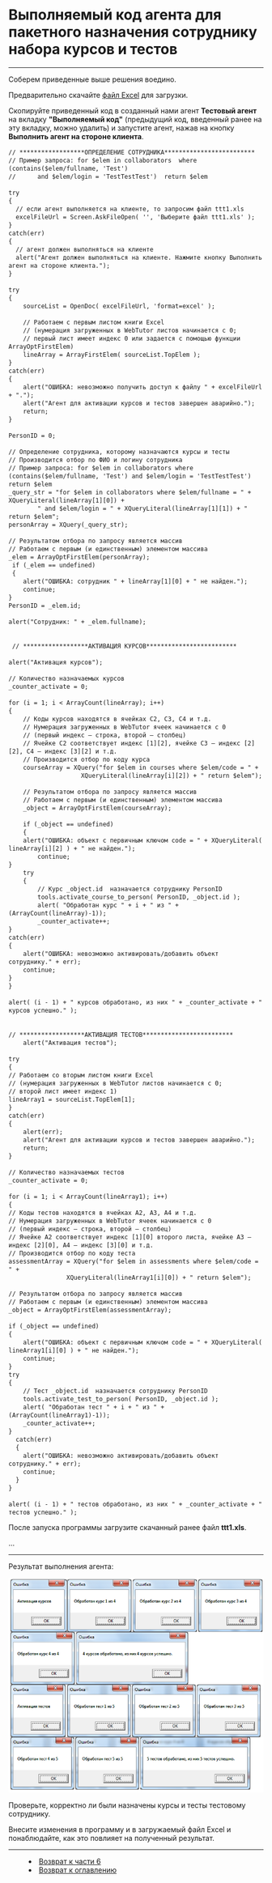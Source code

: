 # Выполняемый код агента для пакетного назначения сотруднику набора курсов и тестов
***

Соберем приведенные выше решения воедино.

Предварительно скачайте [файл Excel](ttt1.xls) для загрузки.

Скопируйте приведенный код в созданный нами агент **Тестовый агент** на вкладку **"Выполняемый код"** (предыдущий код, введенный ранее на эту вкладку, можно удалить) и запустите агент, нажав на кнопку **Выполнить агент на стороне клиента**.

    // ******************ОПРЕДЕЛЕНИЕ СОТРУДНИКА*************************
    // Пример запроса: for $elem in collaborators  where (contains($elem/fullname, 'Test') 
    //		and $elem/login = 'TestTestTest')  return $elem
    
    try
    {
      // если агент выполняется на клиенте, то запросим файл ttt1.xls
      excelFileUrl = Screen.AskFileOpen( '', 'Выберите файл ttt1.xls' );
    }
    catch(err)
    {
      // агент должен выполняться на клиенте
      alert("Агент должен выполняться на клиенте. Нажмите кнопку Выполнить агент на стороне клиента.");
    }
    
    try
    {
    	sourceList = OpenDoc( excelFileUrl, 'format=excel' );
    
    	// Работаем с первым листом книги Excel 
    	// (нумерация загруженных в WebTutor листов начинается с 0; 
    	// первый лист имеет индекс 0 или задается с помощью функции ArrayOptFirstElem)
    	lineArray = ArrayFirstElem( sourceList.TopElem );
    }
    catch(err)
    {
    	alert("ОШИБКА: невозможно получить доступ к файлу " + excelFileUrl + ".");
    	alert("Агент для активации курсов и тестов завершен аварийно.");
    	return;
    }
    
    PersonID = 0;

    // Определение сотрудника, которому назначаются курсы и тесты
    // Производится отбор по ФИО и логину сотрудника
    // Пример запроса: for $elem in collaborators where (contains($elem/fullname, 'Test') and $elem/login = 'TestTestTest') return $elem
    _query_str = "for $elem in collaborators where $elem/fullname = " + XQueryLiteral(lineArray[1][0]) + 
    		" and $elem/login = " + XQueryLiteral(lineArray[1][1]) + " return $elem";
    personArray = XQuery(_query_str);

    // Результатом отбора по запросу является массив
    // Работаем с первым (и единственным) элементом массива
    _elem = ArrayOptFirstElem(personArray);
     if (_elem == undefined)
     {
    	alert("ОШИБКА: сотрудник " + lineArray[1][0] + " не найден.");
    	continue;
    }
    PersonID = _elem.id;

    alert("Сотрудник: " + _elem.fullname);


     // ******************АКТИВАЦИЯ КУРСОВ*************************

    alert("Активация курсов");

    // Количество назначаемых курсов
    _counter_activate = 0;
    
    for (i = 1; i < ArrayCount(lineArray); i++)
    {
    	// Коды курсов находятся в ячейках C2, C3, C4 и т.д.
    	// Нумерация загруженных в WebTutor ячеек начинается с 0 
    	// (первый индекс – строка, второй – столбец)
    	// Ячейке C2 соответствует индекс [1][2], ячейке C3 – индекс [2][2], C4 – индекс [3][2] и т.д.
    	// Производится отбор по коду курса
    	courseArray = XQuery("for $elem in courses where $elem/code = " + 
    					XQueryLiteral(lineArray[i][2]) + " return $elem");

    	// Результатом отбора по запросу является массив
    	// Работаем с первым (и единственным) элементом массива
    	_object = ArrayOptFirstElem(courseArray);
    	
    	if (_object == undefined)
    	{
		alert("ОШИБКА: объект с первичным ключом code = " + XQueryLiteral( lineArray[i][2] ) + " не найден.");
    		continue;
	}
    	try
    	{
    		// Курс _object.id  назначается сотруднику PersonID
    		tools.activate_course_to_person( PersonID, _object.id );
    		alert( "Обработан курс " + i + " из " + (ArrayCount(lineArray)-1));
    		_counter_activate++;
	}
	catch(err)
	{
		alert("ОШИБКА: невозможно активировать/добавить объект сотруднику." + err);
		continue;
	}
    } 
    
    alert( (i - 1) + " курсов обработано, из них " + _counter_activate + " курсов успешно." );
    
    
    // ******************АКТИВАЦИЯ ТЕСТОВ*************************
        alert("Активация тестов");
    
    try
    {
	// Работаем со вторым листом книги Excel 
	// (нумерация загруженных в WebTutor листов начинается с 0; 
	// второй лист имеет индекс 1)
	lineArray1 = sourceList.TopElem[1];
    }
    catch(err)
    {
        alert(err);
        alert("Агент для активации курсов и тестов завершен аварийно.");
        return;
    }
    
    // Количество назначаемых тестов
    _counter_activate = 0;
    
    for (i = 1; i < ArrayCount(lineArray1); i++)
    {
	// Коды тестов находятся в ячейках A2, A3, A4 и т.д.
	// Нумерация загруженных в WebTutor ячеек начинается с 0 
	// (первый индекс – строка, второй – столбец)
	// Ячейке A2 соответствует индекс [1][0] второго листа, ячейке A3 – индекс [2][0], A4 – индекс [3][0] и т.д.
	// Производится отбор по коду теста
	assessmentArray = XQuery("for $elem in assessments where $elem/code = " + 
					XQueryLiteral(lineArray1[i][0]) + " return $elem");

	// Результатом отбора по запросу является массив
	// Работаем с первым (и единственным) элементом массива
	_object = ArrayOptFirstElem(assessmentArray);

	if (_object == undefined)
	{
		alert("ОШИБКА: объект с первичным ключом code = " + XQueryLiteral( lineArray1[i][0] ) + " не найден.");
		continue;
	}
	try
	{
		// Тест _object.id  назначается сотруднику PersonID
		tools.activate_test_to_person( PersonID, _object.id );
		alert( "Обработан тест " + i + " из " + (ArrayCount(lineArray1)-1));
		_counter_activate++;
	}
      catch(err)
      {
        alert("ОШИБКА: невозможно активировать/добавить объект сотруднику." + err);
        continue;
      }
    } 

    alert( (i - 1) + " тестов обработано, из них " + _counter_activate + " тестов успешно." );




После запуска программы загрузите скачанный ранее файл **ttt1.xls**.


...

---

Результат выполнения агента:

![](agent_code01.PNG)

Проверьте, корректно ли были назначены курсы и тесты тестовому сотруднику.

Внесите изменения в программу и в загружаемый файл Excel и понаблюдайте, как это повлияет на полученный результат.

***

<dd><li> <a href="6_practical_realization.md"> Возврат к части 6</a></dd>

<dd><li> <a href="README.md"> Возврат к оглавлению</a></dd>
